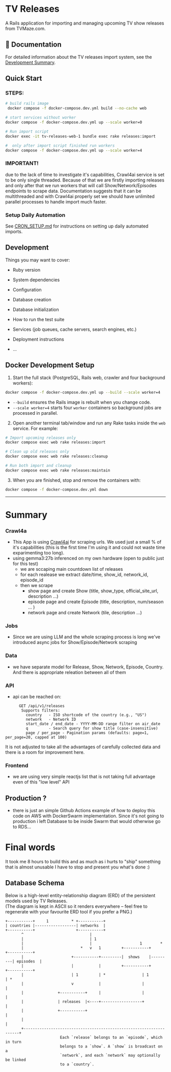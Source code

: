 # TV Releases

A Rails application for importing and managing upcoming TV show releases from TVMaze.com.

## 📖 Documentation

For detailed information about the TV releases import system, see the [Development Summary](DEVELOPMENT_SUMMARY.md).

## Quick Start

### STEPS:

```bash
# build rails image
 docker compose -f docker-compose.dev.yml build --no-cache web

# start services without worker
docker compose -f docker-compose.dev.yml up --scale worker=0

# Run import script
docker exec -it tv-releases-web-1 bundle exec rake releases:import

#  only after import script finished run workers
docker compose -f docker-compose.dev.yml up --scale worker=4
```
### IMPORTANT!
due to the lack of time to investigate it's capabilities, Crawl4ai service is set to be only single threaded. Because of that we are firstly importing releases and only after that we run workers that will call Show/Network/Episodes endpoints to scrape data. Documentation suggests that it can be multithreaded and with Crawl4ai properly set we should have unlimited parallel processes to handle import much faster.

### Setup Daily Automation

See [CRON_SETUP.md](CRON_SETUP.md) for instructions on setting up daily automated imports.

## Development

Things you may want to cover:

* Ruby version

* System dependencies

* Configuration

* Database creation

* Database initialization

* How to run the test suite

* Services (job queues, cache servers, search engines, etc.)

* Deployment instructions

* ...

## Docker Development Setup

1. Start the full stack (PostgreSQL, Rails web, crawler and four background workers):

```bash
docker compose -f docker-compose.dev.yml up --build --scale worker=4
```

   * `--build` ensures the Rails image is rebuilt when you change code.
   * `--scale worker=4` starts four `worker` containers so background jobs are processed in parallel.

2. Open another terminal tab/window and run any Rake tasks inside the `web` service. For example:

```bash
# Import upcoming releases only
docker compose exec web rake releases:import

# Clean up old releases only
docker compose exec web rake releases:cleanup

# Run both import and cleanup
docker compose exec web rake releases:maintain
```

3. When you are finished, stop and remove the containers with:

```bash
docker compose -f docker-compose.dev.yml down
```

---

# Summary

### Crawl4a
- This App is using [Crawl4ai](https://docs.crawl4ai.com/) for scraping urls. 
We used just a small % of it's capabilities (this is the first time I'm using it and could not waste time exparimenting too long).
- using gemma3:27b inferenced on my own hardware (open to public just for this test)
    - we are sccaping main countdown list of releases
    - for each realease we extract date/time, show_id, network_id, episode_id
    - then we scrape 
        - show page and create Show (title, show_type, official_site_url, description ...)
        - episode page and create Episode (title, description, num/season ... )
        - network page and create Network (tile, description ...)

### Jobs
- Since we are using LLM and the whole scraping process is long we've introduced async jobs for Show/Episode/Network scraping

### Data
- we have separate model for Release, Show, Network, Episode, Country. And there is appropriate releation between all of them

### API
- api can be reached on:
```
      GET /api/v1/releases
       Supports filters:
         country   - ISO shortcode of the country (e.g., "US")
         network   - Network ID
         start_date / end_date - YYYY-MM-DD range filter on air_date
         q         - Search query for show title (case-insensitive)
         page / per_page - Pagination params (defaults: page=1, per_page=20, capped at 100)
```
It is not adjusted to take all the advantages of carefully collected data and there is a room for improvement here.

### Frontend
- we are using very simple reactjs list that is not taking full advantage even of this "low level" API 



## Production ?

- there is just an simple Github Actions example of how to deploy this code on AWS with DockerSwarm implementation. Since it's not going to production i left Database to be inside Swarm that would otherwise go to RDS...





# Final words
It took me 8 hours to build this and as much as i hurts to "ship" something that is almost unusable I have to stop and present you what's done  :) 

## Database Schema

Below is a high-level entity-relationship diagram (ERD) of the persistent models used by TV Releases.  
(The diagram is kept in ASCII so it renders everywhere – feel free to regenerate with your favourite ERD tool if you prefer a PNG.)

```text
+-----------+     1          * +-----------+
| countries |------------------| networks  |
+-----------+                  +-----------+
       ^                             |
       |                             | 1
       |                             |                     1        *
       |                         *   v   1         +-----------+         +-----------+
       |                     +-----------+---------|  shows    |---------| episodes  |
       |                     |           |         +-----------+         +-----------+
       |                     | 1         | *                | 1               | *
       |                     v           |                  |                 |
       |               +-----------+     |                  |                 |
       |               | releases  |<----+------------------+                 |
       |               +-----------+                                        |
       |                                                                    |
       +--------------------------------------------------------------------+
                        Each `release` belongs to an `episode`, which in turn
                        belongs to a `show`. A `show` is broadcast on a
                        `network`, and each `network` may optionally be linked
                        to a `country`.
```


